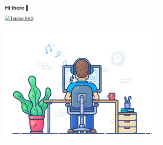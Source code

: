 ### Hi there 👋

  
[![Typing SVG](https://readme-typing-svg.demolab.com/?lines=This+is+Kartheek;Focus+on+DSA+and+web+development+line+of+text)](https://git.io/typing-svg)

![alt text](https://github.com/cart1997/cart1997/blob/main/Anim's/Dev.gif)
